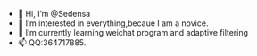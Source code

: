 - 👋 Hi, I’m @Sedensa
- 👀 I’m interested in everything,becaue I am a novice.
- 🌱 I’m currently learning weichat program and adaptive filtering
- 📫 QQ:364717885.

<!---
Sedensa/Sedensa is a ✨ special ✨ repository because its `README.md` (this file) appears on your GitHub profile.
You can click the Preview link to take a look at your changes.
--->
